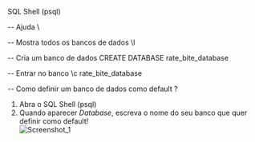 SQL Shell (psql)

-- Ajuda
\

-- Mostra todos os bancos de dados 
\l 

-- Cria um banco de dados
CREATE DATABASE rate_bite_database

-- Entrar no banco
\c rate_bite_database

-- Como definir um banco de dados como default ?
1. Abra o SQL Shell (psql)  
2. Quando aparecer *Database*, escreva o nome do seu banco que quer definir como default! <br>
 ![Screenshot_1](https://github.com/davimgfx/rate-bite/assets/118557337/6b4d69cc-dc00-4083-a979-4dc471be54f7)
